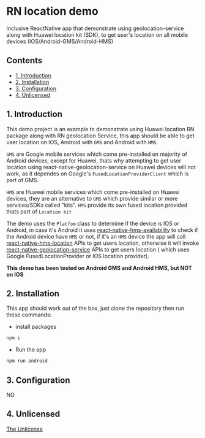 # RN location demo

Inclusive ReactNative app that demonstrate using geolocation-service along with Huawei location kit (SDK), to get user's location on all mobile devices (IOS/Android-GMS/Android-HMS)
 

## Contents

  - [1. Introduction](#1-introduction)
  - [2. Installation](#2-installation)
  - [3. Configuration](#3-configuration)
  - [4. Unlicensed](#4-unlicensed)

 

## 1. Introduction

This demo project is an example to demonstrate using Huawei location RN package along with RN geolocation Service, this app should be able to get user location on IOS, Android with `GMS` and Android with `HMS`.

`GMS` are Google mobile services which come pre-installed on majority of Android devices, except for Huawei, thats why attempting to get user location using react-native-geolocation-service on Huawei devices will not work, as it dependes on Google's `FusedLocationProviderClient` which is part of GMS.

`HMS` are Huawei mobile services which come pre-installed on Huawei devices, they are an alternative to `GMS` which provide similar or more services/SDKs called "kits". `HMS` provide its own fused location provided thats part of `Location kit`

The demo uses the `Platfom` class to determine if the device is IOS or Android, in case it's Android it uses [react-native-hms-availability](https://github.com/HMS-Core/hms-react-native-plugin/tree/master/react-native-hms-availability) to check if the Android device have `HMS` or not, if it's an `HMS` device the app will call [react-native-hms-location](https://github.com/HMS-Core/hms-react-native-plugin/tree/master/react-native-hms-location) APIs to get users location, otherwise it will invoke [react-native-geolocation-service](https://github.com/Agontuk/react-native-geolocation-service) APIs to get users location ( which uses Google FusedLocationProvider or IOS location provider).
  
**This demo has been tested on Android GMS and Android HMS, but NOT on IOS**
 
## 2. Installation

This app should work out of the box, just clone the repository then run these commands:

- install packages 

```bash
npm i 
```

- Run the app

```bash
npm run android
```
 

## 3. Configuration

NO
 

## 4. Unlicensed

[The Unlicense](https://github.com/megaacheyounes/rn-geolocation-inclusive/blob/master/UNLICENSE) 
